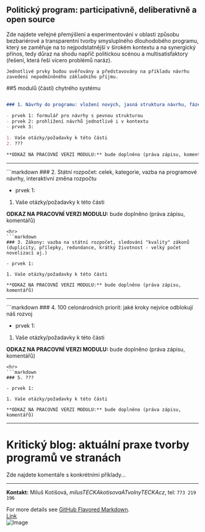 ## Politický program: participativně, deliberativně a open source

Zde najdete veřejné přemýšlení a experimentování v oblasti způsobu bezbariérové a transparentní tvorby smysluplného dlouhodobého programu, který se zaměřuje na to nejpodstatnější v širokém kontextu a na synergický přínos, tedy důraz na shodu napříč politickou scénou a multisatisfaktory (řešení, která řeší vícero problémů naráz). 

`Jednotlivé prvky budou ověřovány a představovány na příkladu návrhu zavedení nepodmíněného základního příjmu.`


##5 modulů (částí) chytrého systému 
```markdown

### 1. Návrhy do programu: vložení nových, jasná struktura návrhu, fáze připravenosti návrhu, přehled, srovnání, propočet nákladnosti aj.

- prvek 1: formulář pro návrhy s pevnou strukturou
- prvek 2: prohlížení návrhů jednotlivě i v kontextu
- prvek 3:

1. Vaše otázky/požadavky k této části
2. ???

**ODKAZ NA PRACOVNÍ VERZI MODULU:** bude doplněno (práva zápisu, komentářů)
```
<hr>
```markdown
### 2. Státní rozpočet: celek, kategorie, vazba na programové návrhy, interaktivní změna rozpočtu

- prvek 1:

1. Vaše otázky/požadavky k této části

**ODKAZ NA PRACOVNÍ VERZI MODULU:** bude doplněno (práva zápisu, komentářů)
```
<hr>
```markdown
### 3. Zákony: vazba na státní rozpočet, sledování "kvality" zákonů (duplicity, přílepky, redundance, krátký životnost - velký počet novelizací aj.)

- prvek 1:

1. Vaše otázky/požadavky k této části

**ODKAZ NA PRACOVNÍ VERZI MODULU:** bude doplněno (práva zápisu, komentářů)

```
<hr>
```markdown
### 4. 100 celonárodních priorit: jaké kroky nejvíce odblokují náš rozvoj

- prvek 1:

1. Vaše otázky/požadavky k této části

**ODKAZ NA PRACOVNÍ VERZI MODULU:** bude doplněno (práva zápisu, komentářů)

```
<hr>
```markdown
### 5. ???

- prvek 1:

1. Vaše otázky/požadavky k této části

**ODKAZ NA PRACOVNÍ VERZI MODULU:** bude doplněno (práva zápisu, komentářů)

```
<hr>

# Kritický blog: aktuální praxe tvorby programů ve stranách

Zde najdete komentáře s konkrétními příklady...

<hr>

**Kontakt:** Miluš Kotišová, _milusTECKAkotisovaATvolnyTECKAcz_, tel: `773 219 196`


For more details see [GitHub Flavored Markdown](https://guides.github.com/features/mastering-markdown/). <br>
[Link](url) <br>
![Image](src)
